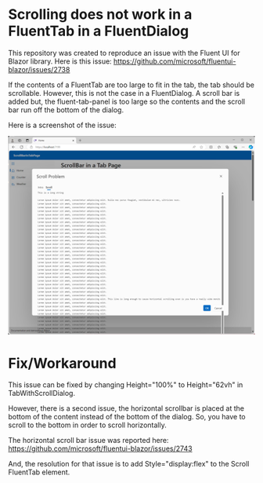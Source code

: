 # Scrolling does not work in a FluentTab in a FluentDialog

This repository was created to reproduce an issue with the Fluent UI for Blazor library.
Here is this issue: https://github.com/microsoft/fluentui-blazor/issues/2738

If the contents of a FluentTab are too large to fit in the tab, the tab should be scrollable.
However, this is not the case in a FluentDialog. A scroll bar is added but, the fluent-tab-panel
is too large so the contents and the scroll bar run off the bottom of the dialog.

Here is a screenshot of the issue:

![Screenshot](ScrollBarInTabPage.png)

# Fix/Workaround

This issue can be fixed by changing Height="100%" to Height="62vh" in TabWithScrollDialog.

However, there is a second issue, the horizontal scrollbar is placed at the bottom of the
content instead of the bottom of the dialog. So, you have to scroll to the bottom in order
to scroll horizontally.

The horizontal scroll bar issue was reported here:
https://github.com/microsoft/fluentui-blazor/issues/2743

And, the resolution for that issue is to add Style="display:flex" to the Scroll FluentTab element.
